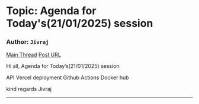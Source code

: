 # Topic: Agenda for Today's(21/01/2025) session

### Author: `Jivraj`
[Main Thread](https://discourse.onlinedegree.iitm.ac.in/t/agenda-for-todays-21-01-2025-session/164460)
[Post URL](https://discourse.onlinedegree.iitm.ac.in/t/agenda-for-todays-21-01-2025-session/164460/1)

[post_number]: 1
Hi all,
Agenda for Today’s(21/01/2025) session

API
Vercel deployment
Github Actions
Docker hub

kind regards
Jivraj

---

